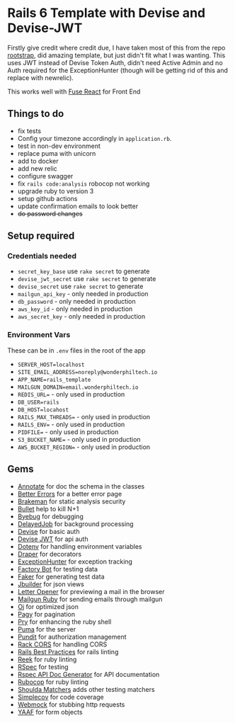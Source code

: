 # Rails 6 Template with Devise and Devise-JWT

Firstly give credit where credit due, I have taken most of this from the repo [rootstrap](https://github.com/rootstrap/rails_api_base), did amazing template, but just didn't fit
what I was wanting.  This uses JWT instead of Devise Token Auth, didn't need Active Admin and no Auth required for the ExceptionHunter (though will be getting rid of this and replace with newrelic).

This works well with [Fuse React](https://fusetheme.com/admin-templates/react/) for Front End

## Things to do

- fix tests
- Config your timezone accordingly in `application.rb`.
- test in non-dev environment
- replace puma with unicorn
- add to docker
- add new relic
- configure swagger
- fix `rails code:analysis` robocop not working
- upgrade ruby to version 3
- setup github actions
- update confirmation emails to look better
- ~~do password changes~~

## Setup required

### Credentials needed

- `secret_key_base` use `rake secret` to generate
- `devise_jwt_secret` use `rake secret` to generate
- `devise_secret` use `rake secret` to generate
- `mailgun_api_key` - only needed in production
- `db_password` - only needed in production
- `aws_key_id` - only needed in production
- `aws_secret_key` - only needed in production

### Environment Vars

These can be in `.env` files in the root of the app

- `SERVER_HOST=localhost`
- `SITE_EMAIL_ADDRESS=noreply@wonderphiltech.io`
- `APP_NAME=rails_template`
- `MAILGUN_DOMAIN=email.wonderphiltech.io`
- `REDIS_URL=` - only used in production
- `DB_USER=rails`
- `DB_HOST=locahost`
- `RAILS_MAX_THREADS=` - only used in production
- `RAILS_ENV=` - only used in production
- `PIDFILE=` - only used in production
- `S3_BUCKET_NAME=` - only used in production
- `AWS_BUCKET_REGION=` - only used in production

## Gems

- [Annotate](https://github.com/ctran/annotate_models) for doc the schema in the classes
- [Better Errors](https://github.com/charliesome/better_errors) for a better error page
- [Brakeman](https://github.com/presidentbeef/brakeman) for static analysis security
- [Bullet](https://github.com/flyerhzm/bullet) help to kill N+1
- [Byebug](https://github.com/deivid-rodriguez/byebug) for debugging
- [DelayedJob](https://github.com/collectiveidea/delayed_job) for background processing
- [Devise](https://github.com/plataformatec/devise) for basic auth
- [Devise JWT](https://github.com/waiting-for-dev/devise-jwt) for api auth
- [Dotenv](https://github.com/bkeepers/dotenv) for handling environment variables
- [Draper](https://github.com/drapergem/draper) for decorators
- [ExceptionHunter](https://github.com/rootstrap/exception_hunter) for exception tracking
- [Factory Bot](https://github.com/thoughtbot/factory_bot) for testing data
- [Faker](https://github.com/stympy/faker) for generating test data
- [Jbuilder](https://github.com/rails/jbuilder) for json views
- [Letter Opener](https://github.com/ryanb/letter_opener) for previewing a mail in the browser
- [Mailgun Ruby](https://github.com/mailgun/mailgun-ruby) for sending emails through mailgun
- [Oj](https://github.com/ohler55/oj) for optimized json
- [Pagy](https://github.com/ddnexus/pagy) for pagination
- [Pry](https://github.com/pry/pry) for enhancing the ruby shell
- [Puma](https://github.com/puma/puma) for the server
- [Pundit](https://github.com/varvet/pundit) for authorization management
- [Rack CORS](https://github.com/cyu/rack-cors) for handling CORS
- [Rails Best Practices](https://github.com/flyerhzm/rails_best_practices) for rails linting
- [Reek](https://github.com/troessner/reek) for ruby linting
- [RSpec](https://github.com/rspec/rspec) for testing
- [Rspec API Doc Generator](https://github.com/zipmark/rspec_api_documentation) for API documentation
- [Rubocop](https://github.com/bbatsov/rubocop/) for ruby linting
- [Shoulda Matchers](https://github.com/thoughtbot/shoulda-matchers) adds other testing matchers
- [Simplecov](https://github.com/colszowka/simplecov) for code coverage
- [Webmock](https://github.com/bblimke/webmock) for stubbing http requests
- [YAAF](https://github.com/rootstrap/yaaf) for form objects
